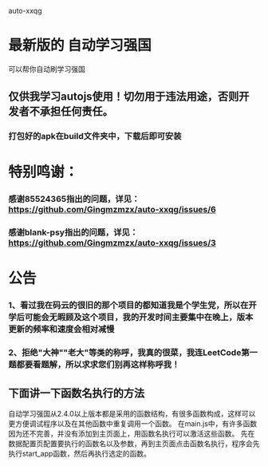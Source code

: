 auto-xxqg
# 最新版的 自动学习强国 
可以帮你自动刷学习强国
## 仅供我学习autojs使用！切勿用于违法用途，否则开发者不承担任何责任。
### 打包好的apk在build文件夹中，下载后即可安装

# 特别鸣谢：
### 感谢85524365指出的问题，详见：https://github.com/Gingmzmzx/auto-xxqg/issues/6
### 感谢blank-psy指出的问题，详见：https://github.com/Gingmzmzx/auto-xxqg/issues/3

# 公告
### 1、看过我在码云的很旧的那个项目的都知道我是个学生党，所以在开学后可能会无暇顾及这个项目，我的开发时间主要集中在晚上，版本更新的频率和速度会相对减慢
### 2、拒绝"大神""老大"等类的称呼，我真的很菜，我连LeetCode第一题都要看题解，所以求求您们别再这样称呼我！

## 下面讲一下函数名执行的方法
自动学习强国从2.4.0以上版本都是采用的函数结构，有很多函数构成，这样可以更方便调试程序以及在其他函数中重复调用一个函数。
在main.js中，有许多函数因为还不完善，并没有添加到主页面上，用函数名执行可以激活这些函数。
先在数据配置页配置要执行的函数名以及参数，再到主页面点击函数名执行，程序会先执行start_app函数，然后再执行选定的函数。

